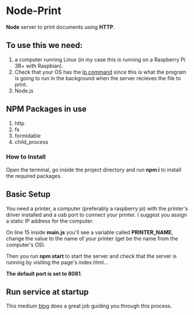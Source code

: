 
# Node-Print

**Node** server to print documents using **HTTP**.

## To use this we need:

1. a computer running Linux (in my case this is running on a Raspberry Pi 3B+ with Raspbian).
2. Check that your OS has the [lp command](https://www.maketecheasier.com/use-lp-command-linux/) since this is what the program is going to run in the background when the server recieves the file to print.
2. Node.js

## NPM Packages in use

1. http
2. fs
3. formidable
4. child_process

### How to Install

Open the terminal, go inside the project directory and run **npm i** to install the required packages.

## Basic Setup

You need a printer, a computer (preferably a raspberry pi) with the printer's driver installed and a usb port to connect your printer. I suggest you assign a static IP address for the computer.

On line 15 inside **main.js** you'll see a variable called **PRINTER_NAME**, change the value to the name of your printer (get be the name from the computer's OS).

Then you run **npm start** to start the server and check that the server is running by visiting the page's index.html...

**The default port is set to 8081**.

## Run service at startup

This medium [blog](https://medium.com/going-fullstack/run-node-js-apps-when-your-raspberry-pi-boots-up-345b7e6fcf4f) does a great job guiding you through this process.
